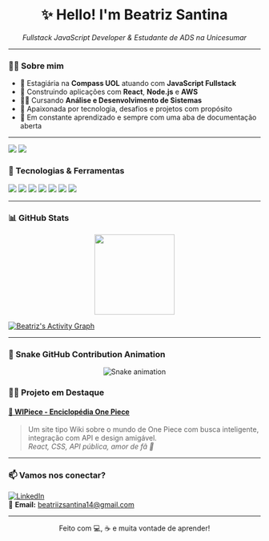 <h1 align="center">✨ Hello! I'm Beatriz Santina</h1>
<p align="center"><i>Fullstack JavaScript Developer & Estudante de ADS na Unicesumar</i></p>

---

### 🙋‍♀️ Sobre mim

- 💼 Estagiária na **Compass UOL** atuando com **JavaScript Fullstack**
- 🚀 Construindo aplicações com **React**, **Node.js** e **AWS**
- 👩‍🎓 Cursando **Análise e Desenvolvimento de Sistemas**
- 💜 Apaixonada por tecnologia, desafios e projetos com propósito
- 🧠 Em constante aprendizado e sempre com uma aba de documentação aberta

---
<img src="https://github.com/beasanti/beasanti/blob/output/github-contribution-grid-snake.svg" />
<img src="https://github.com/beasanti/beasanti/blob/output/github-contribution-grid-snake-dark.svg?palette=github-dark" />


### 🧰 Tecnologias & Ferramentas

<img src="https://img.shields.io/badge/JavaScript-F7DF1E?style=for-the-badge&logo=javascript&logoColor=000" />
<img src="https://img.shields.io/badge/React-61DAFB?style=for-the-badge&logo=react&logoColor=000" />
<img src="https://img.shields.io/badge/Node.js-339933?style=for-the-badge&logo=node.js&logoColor=fff" />
<img src="https://img.shields.io/badge/AWS-232F3E?style=for-the-badge&logo=amazon-aws&logoColor=fff" />
<img src="https://img.shields.io/badge/MongoDB-47A248?style=for-the-badge&logo=mongodb&logoColor=fff" />
<img src="https://img.shields.io/badge/MySQL-00758F?style=for-the-badge&logo=mysql&logoColor=fff" />
<img src="https://img.shields.io/badge/Git-F05032?style=for-the-badge&logo=git&logoColor=fff" />

---

### 📊 GitHub Stats

<p align="center">
  <img height="160em" src="https://github-readme-stats.vercel.app/api/top-langs/?username=beasanti&layout=compact&langs_count=8&theme=radical"/>
</p>
<a href="https://github.com/ashutosh00710/github-readme-activity-graph">
  <img alt="Beatriz's Activity Graph" src="https://github-readme-activity-graph.cyclic.app/graph?username=beasanti&theme=react-dark"/>
</a>

---

### 🐍 Snake GitHub Contribution Animation

<p align="center">
  <img src="https://github.com/beasanti/beasanti/blob/output/github-contribution-grid-snake.svg" alt="Snake animation" />
</p>

### 🏴‍☠️ Projeto em Destaque

#### [🔗 WIPiece - Enciclopédia One Piece](https://one-piece-pqt4.vercel.app/)
> Um site tipo Wiki sobre o mundo de One Piece com busca inteligente, integração com API e design amigável.  
> *React, CSS, API pública, amor de fã 💛*

---

### 📫 Vamos nos conectar?

[![LinkedIn](https://img.shields.io/badge/-LinkedIn-0A66C2?style=flat-square&logo=linkedin&logoColor=white)](https://www.linkedin.com/in/beatriz-santina-a6972b1a0/)  
📧 **Email:** beatriizsantina14@gmail.com

---


<p align="center">
  Feito com 💻, ☕ e muita vontade de aprender!
</p>
